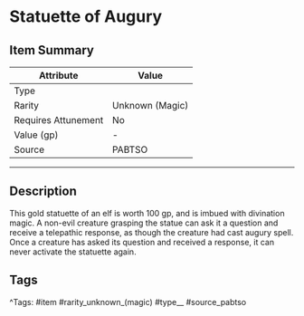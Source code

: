 # Statuette of Augury

## Item Summary

| Attribute            | Value                        |
|----------------------|------------------------------|
| Type                 |   |
| Rarity               | Unknown (Magic)             |
| Requires Attunement  | No                |
| Value (gp)           | -    |
| Source               | PABTSO |

---

## Description

This gold statuette of an elf is worth 100 gp, and is imbued with divination magic. A non-evil creature grasping the statue can ask it a question and receive a telepathic response, as though the creature had cast augury spell. Once a creature has asked its question and received a response, it can never activate the statuette again.

## Tags

^Tags: #item #rarity_unknown_(magic) #type__ #source_pabtso
